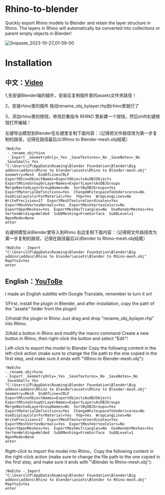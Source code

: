 # Rhino-to-blender

Quickly export Rhino models to Blender and retain the layer structure in Rhino. The layers in Rhino will automatically be converted into collections or parent empty objects in Blender!

![Snipaste_2023-10-27_01-59-00](https://github.com/chenpaner/Rhino-to-blender/assets/107256886/ff41772d-5633-4963-aa2d-79d18d7a957f)

# Installation

## 中文：[Video](https://www.bilibili.com/video/BV15G411C745/?vd_source=aabd4ea827264740eabbeec9857d3286)
1,先安装Blender端的插件，安装后复制插件里的assets文件夹路径！

2，安装rhino里的插件
      拖动rename_obj_bylayer.rhp到rhino里就行了

3，添加rhino里的按钮，修改巨集指令
    RHINO 里新建一个按钮，然后shift右键按钮打开编辑！
    
左键导出模型到Blender在左键里复制下面内容：（记得把文件路径改为第一步复制的路径，记得在路径最后以\Rhino to Blender-mesh.obj结尾）
```
!NoEcho
 -_rename_objrhino
 -_Export _GeometryOnly=_Yes _SaveTextures=_No _SaveNotes=_No _SaveSmall=_Yes
"C:\Users\CP\AppData\Roaming\Blender Foundation\Blender\Big addons\addons\Rhino to blender\assets\Rhino to Blender-mesh.obj"
Geometry=Mesh  EndOfLine=CRLF  ExportRhinoObjectNames=ExportObjectsAsOBJObjects  ExportRhinoGroupOrLayerNames=ExportLayersAsOBJGroups  MergeNestedLayerGroupNames=No  SortByOBJGroups=Yes  ExportMaterialDefinitions=Yes  ChangeWhitespaceToUnderscores=No  UseDisplayColorForMaterial=Yes  YUp=Yes  WrapLongLines=No  WritePrecision=17  ExportMeshTextureCoordinates=Yes  ExportMeshVertexNormals=Yes  ExportMeshVertexColors=No  ExportOpenMeshes=Yes  ExportMeshAsTriangles=No  UseRenderMeshes=Yes  VertexWelding=Welded  SubDMeshing=FromSurface  SubDLevel=1  NgonMode=None
enter
```

右键把模型从Blender里导入到Rhino
右边复制下面内容：（记得把文件路径改为第一步复制的路径，记得在路径最后以\Blender to Rhino-mesh.obj结尾）
```
!NoEcho -_Import
"C:\Users\CP\AppData\Roaming\Blender Foundation\Blender\Big addons\addons\Rhino to blender\assets\Blender to Rhino-mesh.obj"
MapYtoZ=Yes
enter
```

## English：[YouToBe](https://youtu.be/peUmoLbUnKY)
I made an English subtitle with Google Translate, remember to turn it on!

1/First, install the plugin in Blender, and after installation, copy the path of the "assets" folder from the plugin!

2/Install the plugin in Rhino
 Just drag and drop "rename_obj_bylayer.rhp" into Rhino.

3/Add a button in Rhino and modify the macro command
 Create a new button in Rhino, then right-click the button and select "Edit"!
 
Left-click to export the model to Blender
Copy the following content in the left-click action (make sure to change the file path to the one copied in the first step, and make sure it ends with "\Rhino to Blender-mesh.obj"):

```
!NoEcho
-_rename_objrhino
-_Export _GeometryOnly=_Yes _SaveTextures=_No _SaveNotes=_No _SaveSmall=_Yes
"C:\Users\CP\AppData\Roaming\Blender Foundation\Blender\Big addons\addons\Rhino to blender\assets\Rhino to Blender-mesh.obj"
Geometry=Mesh  EndOfLine=CRLF  ExportRhinoObjectNames=ExportObjectsAsOBJObjects  ExportRhinoGroupOrLayerNames=ExportLayersAsOBJGroups  MergeNestedLayerGroupNames=No  SortByOBJGroups=Yes  ExportMaterialDefinitions=Yes  ChangeWhitespaceToUnderscores=No  UseDisplayColorForMaterial=Yes  YUp=Yes  WrapLongLines=No  WritePrecision=17  ExportMeshTextureCoordinates=Yes  ExportMeshVertexNormals=Yes  ExportMeshVertexColors=No  ExportOpenMeshes=Yes  ExportMeshAsTriangles=No  UseRenderMeshes=Yes  VertexWelding=Welded  SubDMeshing=FromSurface  SubDLevel=1  NgonMode=None
enter
```

Right-click to import the model into Rhino，Copy the following content in the right-click action (make sure to change the file path to the one copied in the first step, and make sure it ends with "\Blender to Rhino-mesh.obj"):
```
!NoEcho -_Import
"C:\Users\CP\AppData\Roaming\Blender Foundation\Blender\Big addons\addons\Rhino to blender\assets\Blender to Rhino-mesh.obj"
MapYtoZ=Yes
enter
```
